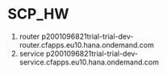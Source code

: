# SCP_HW
1. router   p2001096821trial-trial-dev-router.cfapps.eu10.hana.ondemand.com
2. service  p2001096821trial-trial-dev-service.cfapps.eu10.hana.ondemand.com
                                                    
